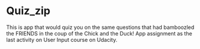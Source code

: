# Quiz_zip
This is app that would quiz you on the same questions that had bamboozled the FRIENDS in the coup of the Chick and the Duck!
App assignment as the last activity on User Input course on Udacity.
